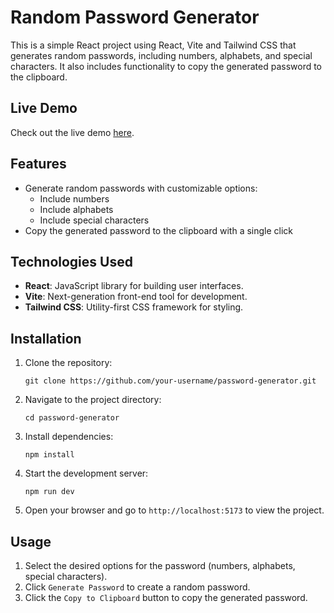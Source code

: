# Random Password Generator

This is a simple React project using React, Vite and Tailwind CSS that generates random passwords, including numbers, alphabets, and special characters. It also includes functionality to copy the generated password to the clipboard.

## Live Demo

Check out the live demo [here](https://passwordgenerator-copytoclipboard.netlify.app/).

## Features

- Generate random passwords with customizable options:
  - Include numbers
  - Include alphabets
  - Include special characters
- Copy the generated password to the clipboard with a single click

## Technologies Used

- **React**: JavaScript library for building user interfaces.
- **Vite**: Next-generation front-end tool for development.
- **Tailwind CSS**: Utility-first CSS framework for styling.

## Installation

1. Clone the repository:

   `git clone https://github.com/your-username/password-generator.git`

2. Navigate to the project directory:

   `cd password-generator`

3. Install dependencies:

   `npm install`

4. Start the development server:

   `npm run dev`

5. Open your browser and go to `http://localhost:5173` to view the project.

## Usage

1. Select the desired options for the password (numbers, alphabets, special characters).
2. Click `Generate Password` to create a random password.
3. Click the `Copy to Clipboard` button to copy the generated password.
